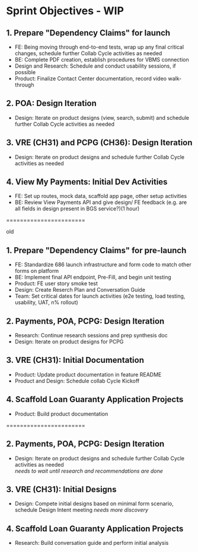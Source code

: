 # Sprint Objectives - WIP  

## 1. Prepare "Dependency Claims" for launch
- FE: Being moving through end-to-end tests, wrap up any final critical changes, schedule further Collab Cycle activities as needed
- BE: Complete PDF creation, establish procedures for VBMS connection
- Design and Research: Schedule and conduct usability sessions, if possible
- Product: Finalize Contact Center documentation, record video walk-through
## 2. POA: Design Iteration
- Design: Iterate on product designs (view, search, submit) and schedule further Collab Cycle activities as needed
## 3. VRE (CH31) and PCPG (CH36): Design Iteration
- Design: Iterate on product designs and schedule further Collab Cycle activities as needed
## 4. View My Payments: Initial Dev Activities
- FE: Set up routes, mock data, scaffold app page, other setup activities
- BE: Review View Payments API and give design/ FE feedback (e.g. are all fields in design present in BGS service?)(1 hour)

=======================

old







## 1. Prepare "Dependency Claims" for pre-launch
- FE: Standardize 686 launch infrastructure and form code to match other forms on platform
- BE: Implement final API endpoint, Pre-Fill, and begin unit testing
- Product: FE user story smoke test
- Design: Create Reserch Plan and Conversation Guide
- Team: Set critical dates for launch activities (e2e testing, load testing, usability, UAT, n% rollout)

## 2. Payments, POA, PCPG: Design Iteration
- Research: Continue research sessions and prep synthesis doc
- Design: Iterate on product designs for PCPG

## 3. VRE (CH31): Initial Documentation
- Product: Update product documentation in feature README
- Product and Design: Schedule collab Cycle Kickoff

## 4. Scaffold Loan Guaranty Application Projects
- Product: Build product documentation

=======================

## 2. Payments, POA, PCPG: Design Iteration
- Design: Iterate on product designs and schedule further Collab Cycle activities as needed  
_needs to wait until research and recommendations are done_

## 3. VRE (CH31): Initial Designs
- Design: Compete initial designs based on minimal form scenario, schedule Design Intent meeting
_needs more discovery_

## 4. Scaffold Loan Guaranty Application Projects
- Research: Build conversation guide and perform initial analysis
